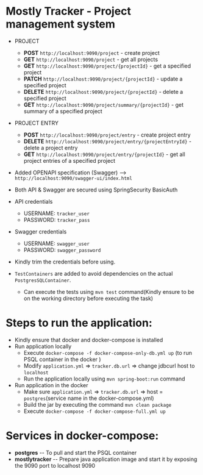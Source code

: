 # Mostly Tracker - Project management system

*   PROJECT
     * **POST** ```http://localhost:9090/project``` - create project
     * **GET**  ```http://localhost:9090/project``` - get all projects
     * **GET**  ```http://localhost:9090/project/{projectId}``` - get a specified project
     * **PATCH** ```http://localhost:9090/project/{projectId}``` - update a specified project
     * **DELETE**  ```http://localhost:9090/project/{projectId}``` - delete a specified project
     * **GET**  ```http://localhost:9090/project/summary/{projectId}``` - get summary of a specified project
*  PROJECT ENTRY
     * **POST**  ```http://localhost:9090/project/entry``` - create project entry
     * **DELETE**  ```http://localhost:9090/project/entry/{projectEntryId}``` - delete a project entry
     * **GET**  ```http://localhost:9090/project/entry/{projectId}``` - get all project entries of a specified project
  
* Added OPENAPI specification (Swagger) --> ```http://localhost:9090/swagger-ui/index.html```
* Both API & Swagger are secured using SpringSecurity BasicAuth
*   API credentials  
       * USERNAME: ```tracker_user```
       * PASSWORD: ```tracker_pass```
*   Swagger credentials 
      * USERNAME: ```swagger_user```
      * PASSWORD: ```swagger_password```
*   Kindly trim the credentials before using.
* ```TestContainers``` are added to avoid dependencies on the actual ```PostgresSQLContainer```.
  * Can execute the tests using ```mvn test``` command(Kindly ensure to be on the working directory before executing the task)

Steps to run the application:
=============================
* Kindly ensure that docker and docker-compose is installed
* Run application locally
  * Execute ```docker-compose -f docker-compose-only-db.yml up``` (to run PSQL container in the docker )
  * Modify ```application.yml``` => ```tracker.db.url``` => change jdbcurl host to ```localhost```
  * Run the application locally using ```mvn spring-boot:run``` command
* Run application in the docker
  * Make sure ```application.yml``` => ```tracker.db.url``` => host = ```postgres```(service name in the docker-compose.yml)
  * Build the jar by executing the command ```mvn clean package```
  * Execute ```docker-compose -f docker-compose-full.yml up```
  
Services in docker-compose:
===========================
* **postgres** -- To pull and start the PSQL container
* **mostlytracker** -- Prepare java application image and start it by exposing the 9090 port to localhost 9090
